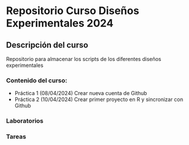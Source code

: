 # Repositorio Curso Diseños Experimentales 2024

## Descripción del curso
Repositorio para almacenar los scripts de los diferentes diseños experimentales

### Contenido del curso:
+ Práctica 1 (08/04/2024) Crear nueva cuenta de Github
+ Práctica 2 (10/04/2024) Crear primer proyecto en R y sincronizar con Github

### Laboratorios

### Tareas
